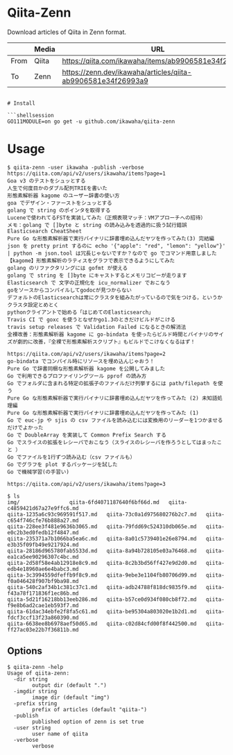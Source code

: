 Qiita-Zenn
===

Download articles of Qiita in Zenn format.

| | Media | URL |
|---|---|---|
|From|Qiita| https://qiita.com/ikawaha/items/ab9906581e34f26993a9|
|To|Zenn| https://zenn.dev/ikawaha/articles/qiita-ab9906581e34f26993a9|
```

# Install

```shellsession
GO111MODULE=on go get -u github.com/ikawaha/qiita-zenn
```

# Usage

```shellsession
$ qiita-zenn -user ikawaha -publish -verbose
https://qiita.com/api/v2/users/ikawaha/items?page=1
Goa v3 のテストをシュッとする
人生で何度目かのダブル配列TRIEを書いた
形態素解析器 kagome のユーザー辞書の使い方
goa でデザイン・ファーストをシュッとする
golang で string のポインタを取得する
Luceneで使われてるFSTを実装してみた（正規表現マッチ：VMアプローチへの招待）
メモ：golang で []byte と string の読み込みを透過的に扱う試行錯誤
Elasticsearch CheatSheet
Pure Go な形態素解析器で実行バイナリに辞書埋め込んだヤツを作ってみた(3) 完結編
json を pretty print するのに echo '{"apple": "red", "lemon": "yellow"}' | python -m json.tool は冗長じゃないですか？なので go でコマンド用意しました
【kagome】形態素解析のラティスをグラフで表示できるようにしてみた
golang のリファクタリングには gofmt が使える
golang で string を []byte にキャストするとメモリコピーが走ります
Elasticsearch で 文字の正規化を icu_normalizer でおこなう
goをソースからコンパイルしてgodocが見つからない
デフォルトのElasticsearchは常にクラスタを組みたがっているので気をつける，というかクラスタ設定とめとく
pythonクライアントで始める「はじめてのElasticsearch」
Travis CI で goxc を使うとなぜかgo1.3のときだけビルドがこける
travis setup releases で Validation Failed になるときの解消法
全裸改善：形態素解析器 kagome に go-bindata を使ったらビルド時間とバイナリのサイズが劇的に改善，『全裸で形態素解析スクリプト』もビルドでこけなくなるはず！

https://qiita.com/api/v2/users/ikawaha/items?page=2
go-bindata でコンパイル時にリソースを埋め込んじゃおう！
Pure Go で辞書同梱な形態素解析器 kagome を公開してみました
Go で利用できるプロファイリングツール pprof の読み方
Go でフォルダに含まれる特定の拡張子のファイルだけ列挙するには path/filepath を使う
Pure Go な形態素解析器で実行バイナリに辞書埋め込んだヤツを作ってみた (2) 未知語処理編
Pure Go な形態素解析器で実行バイナリに辞書埋め込んだヤツを作ってみた (1)
Go で euc-jp や sjis の csv ファイルを読み込むには変換用のリーダーを1つかませるだけでよかった
Go で DoubleArray を実装して Common Prefix Search する
Go でスライスの拡張をレシーバでおこなう（スライスのレシーバを作ろうとしてはまったこと ）
Go でファイルを1行ずつ読み込む（csv ファイルも）
Go でグラフを plot するパッケージを試した
Go で機械学習(の手習い)

https://qiita.com/api/v2/users/ikawaha/items?page=3

$ ls
img/				qiita-6fd4071187640f6bf66d.md	qiita-c4859421d67a27e9ffc6.md
qiita-1235a6c93c969591f517.md	qiita-73c0a1d975680276b2c7.md	qiita-c654f746cfe76b888a27.md
qiita-228ee3f481e9636b3065.md	qiita-79fdd69c524310db065e.md	qiita-e0c2b3ed0fedb12f4847.md
qiita-235371a7b1066ba5ea6c.md	qiita-8a01c5739401e26e8794.md	qiita-e3b35f09fb49e9217924.md
qiita-28186d965780fab5533d.md	qiita-8a94b728105e03a76468.md	qiita-ea1ca5ee90296307c4bc.md
qiita-2d58f58e4ab12918e8c9.md	qiita-8c2b3bd56ff427e9d2d0.md	qiita-edb4e18960ae6e4babc3.md
qiita-3c3994559dfeffb9f8c9.md	qiita-9ebe3e1104fb80706d99.md	qiita-f0a046428f907bf9ba98.md
qiita-540c2af34b1c381c37c1.md	qiita-adb24788f818dc9835f9.md	qiita-f43a78f171836f1ec86b.md
qiita-5d21f16218bb13eeb286.md	qiita-b57ce0d934f080cb8f72.md	qiita-f9e8b6ad2cae1eb593f7.md
qiita-61dac34ebfe2f8fa5c61.md	qiita-be95304a803020e1b2d1.md	qiita-fdcf3ccf13f23a860390.md
qiita-6638ee8b6978aef50d65.md	qiita-c02d84cfd00f8f442500.md	qiita-ff27ac03e22b7f36811b.md
```

## Options

```shellsession
$ qiita-zenn -help
Usage of qiita-zenn:
  -dir string
    	output dir (default ".")
  -imgdir string
    	image dir (default "img")
  -prefix string
    	prefix of articles (default "qiita-")
  -publish
    	published option of zenn is set true
  -user string
    	user name of qiita
  -verbose
    	verbose
```

